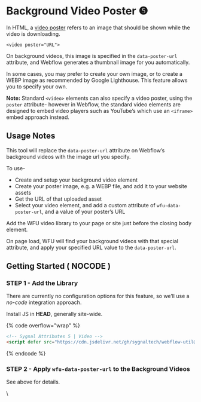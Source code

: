 # Background Video Poster ❺

In HTML, a [video poster](https://developer.mozilla.org/en-US/docs/Web/HTML/Element/video#attr-poster) refers to an image that should be shown while the video is downloading.

```
<video poster="URL">
```

On background videos, this image is specified in the `data-poster-url` attribute, and Webflow generates a thumbnail image for you automatically.

In some cases, you may prefer to create your own image, or to create a WEBP image as recommended by Google Lighthouse. This feature allows you to specify your own.

**Note:** Standard `<video>` elements can also specify a video poster, using the `poster` attribute- however in Webflow, the standard video elements are designed to embed video players such as YouTube’s which use an `<iframe>` embed approach instead.

## Usage Notes <a href="#usage-notes" id="usage-notes"></a>

This tool will replace the `data-poster-url` attribute on Webflow’s background videos with the image url you specify.

To use-

* Create and setup your background video element
* Create your poster image, e.g. a WEBP file, and add it to your website assets
* Get the URL of that uploaded asset
* Select your video element, and add a custom attribute of `wfu-data-poster-url`, and a value of your poster’s URL

Add the WFU video library to your page or site just before the closing body element.

On page load, WFU will find your background videos with that special attribute, and apply your specified URL value to the `data-poster-url`.

## Getting Started ( NOCODE ) <a href="#getting-started-nocode" id="getting-started-nocode"></a>

### STEP 1 - Add the Library <a href="#step-1---add-the-library" id="step-1---add-the-library"></a>

There are currently no configuration options for this feature, so we’ll use a _no-code_ integration approach.

Install JS in **HEAD**, generally site-wide.

{% code overflow="wrap" %}
```html
<!-- Sygnal Attributes 5 | Video -->
<script defer src="https://cdn.jsdelivr.net/gh/sygnaltech/webflow-util@v5.1.1/dist/nocode/webflow-video.min.js"></script>
```
{% endcode %}

### STEP 2 - Apply `wfu-data-poster-url` to the Background Videos <a href="#step-2---apply-wfu-data-poster-url-to-the-background-videos" id="step-2---apply-wfu-data-poster-url-to-the-background-videos"></a>

See above for details.

\
